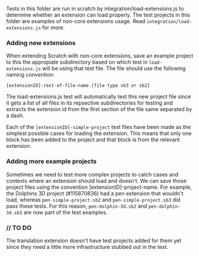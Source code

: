 Tests in this folder are run in scratch by integration/load-extensions.js to determine whether an extension can load properly. The test projects in this folder are examples of non-core extensions usage. Read `integration/load-extensions.js` for more.

### Adding new extensions

When extending Scratch with non-core extensions, save an example project to this the appropiate subdirectory based on which test in `load-extensions.js` will be using that test file. The file should use the following naming convention:

`[extensionID]-rest-of-file-name.[file type sb3 or sb2]`

The load-extensions.js test will automatically test this new project file since it gets a list of all files in its repsective subdirectories for testing and extracts the extension id from the first section of the file same separated by a dash.

Each of the `[extensionID]-simple-project` test files have been made as the simplest possible cases for loading the extension. This means that only one block has been added to the project and that block is from the relevant extension.

### Adding more example projects

Sometimes we need to test more complex projects to catch cases and contexts where an extension should load and doesn't. We can save those project files using the convention [extensionID]-project-name. For example, the Dolphins 3D project (#115870836) had a pen extension that wouldn't load, whereas `pen-simple-project.sb2` and `pen-simple-project.sb3` did pass these tests. For this reason, `pen-dolphin-3d.sb2` and `pen-dolphin-3d.sb3` are now part of the test examples.

### // TO DO
The translation extension doesn't have test projects added for them yet since they need a little more infrastructure stubbed out in the test.
